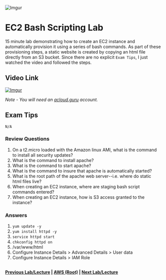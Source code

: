 ![Imgur](https://i.imgur.com/9awJmtb.png)


EC2 Bash Scripting Lab
======

15 minute lab demonstrating how to create an EC2 instance and automatically provision it using a series of bash commands. 
As part of these provisioning steps, a static website is created by copying an html file directly from an S3 bucket.
Since there are no explicit `Exam Tips`, I just watched the video and followed the steps.


## Video Link

[![Imgur](https://i.imgur.com/Ih2VVFd.png)](https://acloud.guru/course/aws-certified-solutions-architect-associate/learn/ec2/bootstrap-scripts/watch)

*Note - You will need an [acloud.guru](acloud.guru) account.*


## Exam Tips

    N/A

### Review Questions

1.  On a t2.micro loaded with the Amazon linux AMI, what is the command to install all security updates?
2.  What is the command to install apache?
3.  What is the command to start apache?
4.  What is the command to insure that apache is automatically started?
5.  What is the root path of the apache web server--i.e. where do static html files live?
6.  When creating an EC2 instance, where are staging bash script commands entered?
7.  When creating an EC2 instance, how is S3 access granted to the instance?


### Answers

1.  `yum update -y`
2.  `yum install httpd -y`
3.  `service httpd start`
4.  `chkconfig httpd on`
5.  /var/www/html
6.  Configure Instance Details > Advanced Details > User data
7.  Configure Instance Details > IAM Role

##

**[Previous Lab/Lecture](ec2-s3-regions-lab.md) | [AWS (Root)](../readme.adoc) | [Next Lab/Lecture](ec2-bash-scripting-lab.md)** 
